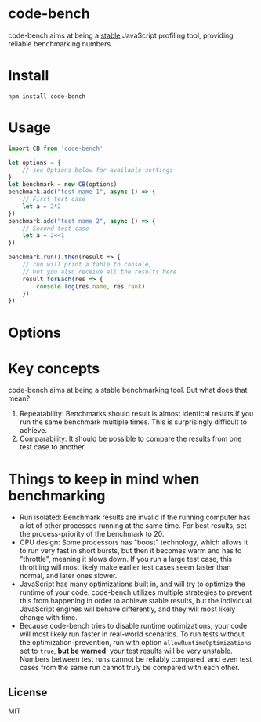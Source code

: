 # code-bench

code-bench aims at being a [stable](#key-concepts) JavaScript profiling tool, providing reliable benchmarking numbers.

# Install

`npm install code-bench`

# Usage

```javascript
import CB from 'code-bench'

let options = {
	// see Options below for available settings
}
let benchmark = new CB(options)
benchmark.add("test name 1", async () => {
	// First test case
	let a = 2*2
})
benchmark.add("test name 2", async () => {
	// Second test case
	let a = 2<<1
})

benchmark.run().then(result => {
	// run will print a table to console,
	// but you also receive all the results here
	result.forEach(res => {
		console.log(res.name, res.rank)
	})
})

```

# Options


# Key concepts

code-bench aims at being a stable benchmarking tool. But what does that mean?

1. Repeatability: Benchmarks should result is almost identical results if you run the same benchmark multiple times. This is surprisingly difficult to achieve.
2. Comparability: It should be possible to compare the results from one test case to another.


# Things to keep in mind when benchmarking

- Run isolated: Benchmark results are invalid if the running computer has a lot of other processes running at the same time. For best results, set the process-priority of the benchmark to 20.
- CPU design: Some processors has "boost" technology, which allows it to run very fast in short bursts, but then it becomes warm and has to "throttle", meaning it slows down. If you run a large test case, this throttling will most likely make earlier test cases seem faster than normal, and later ones slower.
- JavaScript has many optimizations built in, and will try to optimize the runtime of your code. code-bench utilizes multiple strategies to prevent this from happening in order to achieve stable results, but the individual JavaScript engines will behave differently, and they will most likely change with time.
- Because code-bench tries to disable runtime optimizations, your code will most likely run faster in real-world scenarios. To run tests without the optimization-prevention, run with option `allowRuntimeOptimizations` set to `true`, **but be warned**; your test results will be very unstable. Numbers between test runs cannot be reliably compared, and even test cases from the same run cannot truly be compared with each other.

## License
MIT
